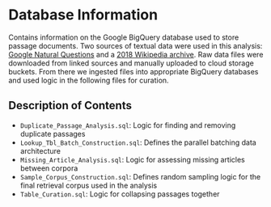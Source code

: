 # Database Information
Contains information on the Google BigQuery database used to store passage documents.
Two sources of textual data were used in this analysis: [Google Natural Questions](https://github.com/beir-cellar/beir) and 
a [2018 Wikipedia archive](https://github.com/facebookresearch/DPR).
Raw data files were downloaded from linked sources and manually
uploaded to cloud storage buckets. From there we ingested files into 
appropriate BigQuery databases and used logic in the following files
for curation.

## Description of Contents
- `Duplicate_Passage_Analysis.sql`: Logic for finding and removing duplicate passages
- `Lookup_Tbl_Batch_Construction.sql`: Defines the parallel batching data architecture
- `Missing_Article_Analysis.sql`: Logic for assessing missing articles between corpora
- `Sample_Corpus_Construction.sql`: Defines random sampling logic for the final
retrieval corpus used in the analysis
- `Table_Curation.sql`: Logic for collapsing passages together